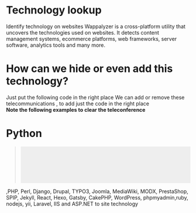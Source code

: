 <style>
pre{
  font-family: Consolas, Menlo, Monaco, Lucida Console, Liberation Mono, DejaVu Sans Mono, Bitstream Vera Sans Mono, Courier New, monospace, serif;
  margin-bottom: 10px;
  overflow: auto;
  width: auto;
  padding: 5px;
  background-color: #eee;
  width: 650px!ie7;
  padding-bottom: 20px!ie7;
  max-height: 600px;
}
</style>
# Technology lookup

Identify technology on websites
Wappalyzer is a cross-platform utility that uncovers the technologies used on websites. It detects content management systems, ecommerce platforms, web frameworks, server software, analytics tools and many more. 

# How can we hide or even add this technology?
Just put the following code in the right place
We can add or remove these telecommunications ,
to add just the code in the right place<br/>
<b>Note the following examples to clear the teleconference</b><br/>

<h1>Python</h1>
<blockquote>
<input type="hidden" name="csrfmiddlewaretoken" value="dhLET8KO9DYpu29yAa8NRaOgjCXii0rZvyj7hZg5mWT50b1ojrwJNLAJMDQmLsaq">
  <pre>
  <input type="hidden" name="csrfmiddlewaretoken" value="dhLET8KO9DYpu29yAa8NRaOgjCXii0rZvyj7hZg5mWT50b1ojrwJNLAJMDQmLsaq">
    <code>
    
<input type="hidden" name="csrfmiddlewaretoken" value="dhLET8KO9DYpu29yAa8NRaOgjCXii0rZvyj7hZg5mWT50b1ojrwJNLAJMDQmLsaq">
 </code>
  </pre>
</blockquote>

 
 
 
 ,PHP, Perl, Django, Drupal, TYPO3, Joomla, MediaWiki, MODX, PrestaShop, SPIP, Jekyll, React, Hexo, Gatsby, CakePHP, WordPress, phpmyadmin,ruby, nodejs, yii, Laravel, IIS and ASP.NET to site technology
